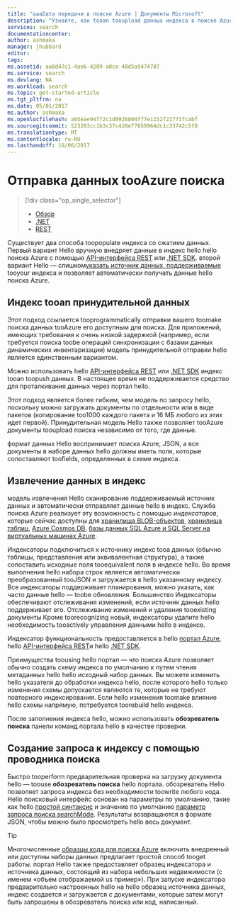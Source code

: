 ```yaml
---
title: "aaaData передачи в поиске Azure | Документы Microsoft"
description: "Узнайте, как tooan tooupload данных индекса в поиске Azure."
services: search
documentationcenter: 
author: ashmaka
manager: jhubbard
editor: 
tags: 
ms.assetid: aa8d47c1-4ae6-4209-a8ce-48d5a9474707
ms.service: search
ms.devlang: NA
ms.workload: search
ms.topic: get-started-article
ms.tgt_pltfrm: na
ms.date: 05/01/2017
ms.author: ashmaka
ms.openlocfilehash: a95eae94f72c1d0926804ff7e1152f21773fcabf
ms.sourcegitcommit: 523283cc1b3c37c428e77850964dc1c33742c5f0
ms.translationtype: MT
ms.contentlocale: ru-RU
ms.lasthandoff: 10/06/2017
---
```

# <a name="upload-data-tooazure-search"></a>Отправка данных tooAzure поиска
> [!div class="op_single_selector"]
> * [Обзор](search-what-is-data-import.md)
> * [.NET](search-import-data-dotnet.md)
> * [REST](search-import-data-rest-api.md)
> 
> 

Существует два способа toopopulate индекса со сжатием данных. Первый вариант Hello вручную внедряет данные в индекс hello hello поиска Azure с помощью [API-интерфейса REST](search-import-data-rest-api.md) или [.NET SDK](search-import-data-dotnet.md). второй вариант Hello — слишком[указать источник данных, поддерживаемые](search-indexer-overview.md) tooyour индекса и позволяет автоматически получать данные hello поиска Azure.

## <a name="push-data-tooan-index"></a>Индекс tooan принудительной данных
Этот подход ссылается tooprogrammatically отправки вашего toomake поиска данных tooAzure его доступным для поиска. Для приложений, имеющих требования к очень низкой задержкой (например, если требуется поиска toobe операций синхронизации с базами данных динамических инвентаризации) модель принудительной отправки hello является единственным вариантом.

Можно использовать hello [API-интерфейса REST](https://docs.microsoft.com/rest/api/searchservice/AddUpdate-or-Delete-Documents) или [.NET SDK](search-import-data-dotnet.md) индекс tooan toopush данных. В настоящее время не поддерживается средство для проталкивания данных через портал hello.

Этот подход является более гибким, чем модель по запросу hello, поскольку можно загружать документы по отдельности или в виде пакетов (копирование too1000 каждого пакета и 16 МБ любого из этих идет первой). Принудительная модель Hello также позволяет tooAzure документы tooupload поиска независимо от того, где данные.

формат данных Hello воспринимает поиска Azure, JSON, а все документы в наборе данных hello должны иметь поля, которые сопоставляют toofields, определенных в схеме индекса. 

## <a name="pull-data-into-an-index"></a>Извлечение данных в индекс
модель извлечения Hello сканирование поддерживаемый источник данных и автоматически отправляет данные hello в индекс. Служба поиска Azure реализует эту возможность с помощью *индексаторов*, которые сейчас доступны для [хранилища BLOB-объектов](search-howto-indexing-azure-blob-storage.md), [хранилища таблиц](search-howto-indexing-azure-tables.md), [Azure Cosmos DB](http://aka.ms/documentdb-search-indexer), [базы данных SQL Azure и SQL Server на виртуальных машинах Azure](search-howto-connecting-azure-sql-database-to-azure-search-using-indexers.md). 

Индексаторы подключиться к источнику индекс tooa данных (обычно таблицы, представления или эквивалентная структура), а также сопоставить исходные поля tooequivalent поля в индексе hello. Во время выполнения hello набора строк является автоматически преобразованный tooJSON и загружается в hello указанному индексу. Все индексаторы поддерживает планирования, можно указать, как часто данные hello — toobe обновления. Большинство Индексаторы обеспечивают отслеживания изменений, если источник данных hello поддерживает его. Отслеживание изменений и удаления tooexisting документы Кроме toorecognizing новый, индексаторы удалите hello необходимость tooactively управления данными hello в индексе. 

Индексатор функциональность предоставляется в hello [портал Azure](search-import-data-portal.md), hello [API-интерфейса REST](/rest/api/searchservice/Indexer-operations)и hello [.NET SDK](/dotnet/api/microsoft.azure.search.indexersoperations). 

Преимущества toousing hello портал — что поиска Azure позволяет обычно создать схему индекса по умолчанию к путем чтения метаданных hello hello исходный набор данных. Вы можете изменить hello указателя до обработки индекса hello, после которого hello только изменения схемы допускается являются те, которые не требуют повторного индексирования. Если hello изменения toomake влияние hello схемы напрямую, потребуется toorebuild hello индекса. 

После заполнения индекса hello, можно использовать **обозреватель поиска** панели команд портала hello в качестве проверки.

## <a name="query-an-index-using-search-explorer"></a>Создание запроса к индексу с помощью проводника поиска

Быстро tooperform предварительная проверка на загрузку документа hello — toouse **обозреватель поиска** hello портала. обозреватель Hello позволяет запроса индекса без необходимости toowrite любого кода. Hello поисковый интерфейс основан на параметры по умолчанию, такие как hello [простой синтаксис](/rest/api/searchservice/simple-query-syntax-in-azure-search) и значение по умолчанию [параметр запроса поиска searchMode](/rest/api/searchservice/search-documents). Результаты возвращаются в формате JSON, чтобы можно было просмотреть hello весь документ.

> [!TIP]
> Многочисленные [образцы кода для поиска Azure](https://github.com/Azure-Samples/?utf8=%E2%9C%93&query=search) включить внедренный или доступны наборы данных предлагает простой способ tooget работы. портал Hello также предоставляет образец индексатора и источника данных, состоящий из набора небольших недвижимости (с именем «объем отображаемой us пример»). При запуске индексатора предварительно настроенных hello на hello образец источника данных, индекс создается и загружается с документами, которые затем могут быть запрошены в обозреватель поиска или код, написанный.
